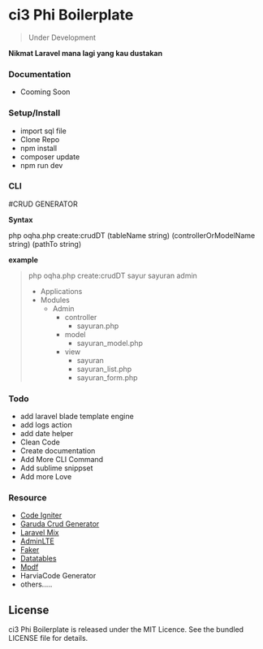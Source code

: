 ci3 Phi Boilerplate
===================================
> Under Development

**Nikmat Laravel mana lagi yang kau dustakan**


### Documentation
* Cooming Soon



### Setup/Install
* import sql file
* Clone Repo
* npm install
* composer update
* npm run dev



### CLI


#CRUD GENERATOR

**Syntax**

php oqha.php create:crudDT (tableName string) (controllerOrModelName string)  (pathTo string) 

**example**

>php oqha.php create:crudDT sayur sayuran admin
>- Applications
>  - Modules
>    - Admin
>      - controller
>        - sayuran.php
>      - model
>        - sayuran_model.php
>      - view
>        - sayuran
>         - sayuran_list.php 
>         - sayuran_form.php 





### Todo
* add laravel blade template engine
* add logs action
* add date helper
* Clean Code
* Create documentation
* Add More CLI Command
* Add sublime snippset
* Add more Love


### Resource
* [Code Igniter](https://github.com/bcit-ci/CodeIgniter) 
* [Garuda Crud Generator](https://github.com/nurisakbar/Garuda-CRUD-Generator) 
* [Laravel Mix](https://github.com/JeffreyWay/laravel-mix)
* [AdminLTE](https://github.com/almasaeed2010/AdminLTE) 
* [Faker](https://github.com/fzaninotto/Faker)
* [Datatables](https://github.com/DataTables/DataTables)
* [Mpdf](https://github.com/mpdf/mpdf)
* HarviaCode Generator
* others.....




## License
ci3 Phi Boilerplate is released under the MIT Licence. See the bundled LICENSE file for details.
